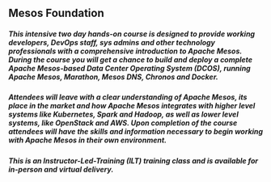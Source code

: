 ## Mesos Foundation

##### This intensive two day hands-on course is designed to provide working developers, DevOps staff, sys admins and other technology professionals with a comprehensive introduction to Apache Mesos. During the course you will get a chance to build and deploy a complete Apache Mesos-based Data Center Operating System (DCOS), running Apache Mesos, Marathon, Mesos DNS, Chronos and Docker. 

##### Attendees will leave with a clear understanding of Apache Mesos, its place in the market and how Apache Mesos integrates with higher level systems like Kubernetes, Spark and Hadoop, as well as lower level systems, like OpenStack and AWS. Upon completion of the course attendees will have the skills and information necessary to begin working with Apache Mesos in their own environment.

##### This is an Instructor-Led-Training (ILT) training class and is available for in-person and virtual delivery.
